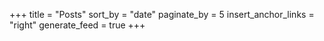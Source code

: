 +++
title = "Posts"
sort_by = "date"
paginate_by = 5
insert_anchor_links = "right"
generate_feed = true
+++
